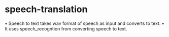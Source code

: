 # speech-translation
•	Speech to text takes wav format of speech as input and converts to text.
•	It uses speech_recogntion from converting speech to text.
